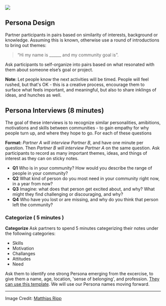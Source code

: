 ![](https://c2.staticflickr.com/4/3893/14708038406_7dfc461b46_z.jpg)

## Persona Design

Partner participants in pairs based on similarity of interests, background or knowledge.   Assuming this is known, otherwise use a round of introductions to bring out themes: 

 >“Hi my name is ______ and my community goal is”. 
 
Ask participants to self-organize into pairs based on what resonated with them about someone else’s goal or project. 

**Note**: Let people know the next activities will be timed. People will feel rushed, but that's OK - this is a creative process, encourage them to surface what feels important, and meaningful, but also to share inklings of ideas, and hunches as well.  

## Persona Interviews (8 minutes)

The goal of these interviews is to recognize similar personalities, amibitions, motivations and skills between communities - to gain empathy for why people turn up, and where they hope to go.  For each of these questions 

**Format:** *Partner A will interview Partner B*, and have one minute per question. Then *Partner B will interview Partner A* on the same question. Ask participants to record as many important themes, ideas, and things of interest as they can on sticky notes.

* **Q1** Who is in your community? How would you describe the range of people in your community?
* **Q2** What kind of person do you most need in your community right now, in a year from now?
* **Q3** Imagine: what does that person get excited about, and why? What might they find challenging or discouraging, and why?
* **Q4** Who have you lost or are missing, and why do you think that person left the community?

### Categorize ( 5 minutes )

**Categorize**
Ask partners to spend 5 minutes categerizing their notes under the following categories:

* Skills
* Motivation
* Challanges
* Attitudes
* Need

Ask them to identify one strong Persona emerging from the excercise, to give them a name, age, location, 'sense of belonging', and profession.  [They can use this template]().  We will use our Persona names moving forward.


-------
Image Credit: [
Matthias Ripp
](https://c2.staticflickr.com/4/3893/14708038406_7dfc461b46_z.jpg)




